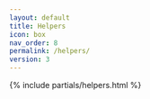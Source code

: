 ```yaml
---
layout: default
title: Helpers
icon: box
nav_order: 8
permalink: /helpers/
version: 3
---
```


{% include partials/helpers.html %}
